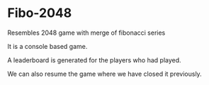 # Fibo-2048
Resembles 2048 game with merge of fibonacci series

It is a console based game.

A leaderboard is generated for the players who had played.

We can also resume the game where we have closed it previously.
